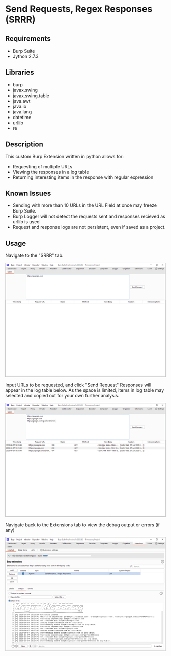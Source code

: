 # Send Requests, Regex Responses (SRRR)
        
## Requirements

- Burp Suite
- Jython 2.7.3

## Libraries

- burp
- javax.swing
- javax.swing.table
- java.awt
- java.io
- java.lang
- datetime
- urllib
- re

## Description

This custom Burp Extension written in python allows for:
- Requesting of multiple URLs
- Viewing the responses in a log table
- Returning interesting items in the response with regular expression

## Known Issues

- Sending with more than 10 URLs in the URL Field at once may freeze Burp Suite.
- Burp Logger will not detect the requests sent and responses recieved as urllib is used
- Request and response logs are not persistent, even if saved as a project.

## Usage

Navigate to the "SRRR" tab.

![SRRR v0.1 GUI](https://github.com/TheSwagLord69/Burp-Suite-Custom-Extension/blob/18fefb8bd7b463fb1cf8814dde9dab6d86505794/Images/SRRR%20GUI.png)

Input URLs to be requested, and click "Send Request"
Responses will appear in the log table below.
As the space is limited, items in log table may selected and copied out for your own further analysis.

![SRRR Request and Response](https://github.com/TheSwagLord69/Burp-Suite-Custom-Extension/blob/18fefb8bd7b463fb1cf8814dde9dab6d86505794/Images/SRRR%20Usage.png)

Navigate back to the Extensions tab to view the debug output or errors (if any)

![SRRR Console Output](https://github.com/TheSwagLord69/Burp-Suite-Custom-Extension/blob/4aa425187c3dc1e18ae7a46cabb58e68e91b5fbe/Images/SRRR%20Debug%20Messages.png)

